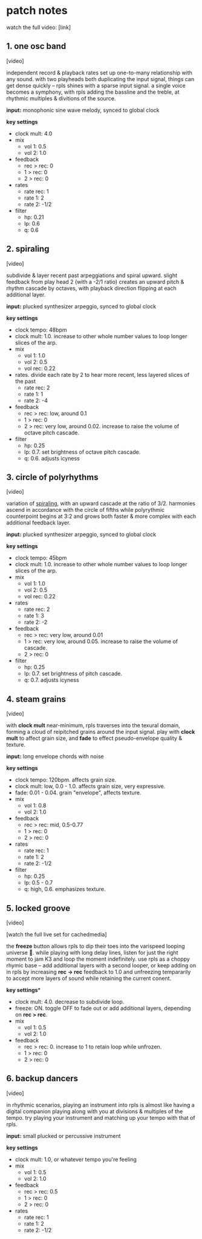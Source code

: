 # patch notes

watch the full video: [link]

## 1. one osc band

[video]

independent record & playback rates set up one-to-many relationship with any sound. with two playheads both duplicating the input signal, things can get dense quickly – rpls shines with a sparse input signal. a single voice becomes a symphony, with rpls adding the bassline and the treble, at rhythmic multiples & divitions of the source.

**input:** monophonic sine wave melody, synced to global clock

**key settings**
- clock mult: 4.0
- mix
  - vol 1: 0.5
  - vol 2: 1.0
- feedback
  - rec > rec: 0
  - 1 > rec: 0
  - 2 > rec: 0
- rates
  - rate rec: 1
  - rate 1: 2
  - rate 2: -1/2
- filter
  - hp: 0.21
  - lp: 0.6
  - q: 0.6


## 2. spiraling

[video]

subdivide & layer recent past arpeggiations and spiral upward. slight feedback from play head 2 (with a -2/1 ratio) creates an upward pitch & rhythm cascade by octaves, with playback direction flipping at each additional layer.

**input:** plucked synthesizer arpeggio, synced to global clock

**key settings**
- clock tempo: 48bpm
- clock mult: 1.0. increase to other whole number values to loop longer slices of the arp.
- mix
  - vol 1: 1.0
  - vol 2: 0.5
  - vol rec: 0.22
- rates. divide each rate by 2 to hear more recent, less layered slices of the past
  - rate rec: 2
  - rate 1: 1
  - rate 2: -4
- feedback
  - rec > rec: low, around 0.1
  - 1 > rec: 0
  - 2 > rec: very low, around 0.02. increase to raise the volume of octave pitch cascade.
- filter
  - hp: 0.25
  - lp: 0.7. set brightness of octave pitch cascade.
  - q: 0.6. adjusts icyness

## 3. circle of polyrhythms

[video]

variation of [spiraling](#spiraling), with an upward cascade at the ratio of 3/2. harmonies ascend in accordance with the circle of fifths while polyrythmic counterpoint begins at 3:2 and grows both faster & more complex with each additional feedback layer.

**input:** plucked synthesizer arpeggio, synced to global clock

**key settings**
- clock tempo: 45bpm
- clock mult: 1.0. increase to other whole number values to loop longer slices of the arp.
- mix
  - vol 1: 1.0
  - vol 2: 0.5
  - vol rec: 0.22
- rates
  - rate rec: 2
  - rate 1: 3
  - rate 2: -2
- feedback
  - rec > rec: very low, around 0.01
  - 1 > rec: very low, around 0.05. increase to raise the volume of cascade.
  - 2 > rec: 0
- filter
  - hp: 0.25
  - lp: 0.7. set brightness of pitch cascade.
  - q: 0.7. adjusts icyness

## 4. steam grains

[video]

with **clock mult** near-minimum, rpls traverses into the texural domain, forming a cloud of reipitched grains around the input signal. play with **clock mult** to affect grain size, and **fade** to effect pseudo-envelope quality & texture.

**input:** long envelope chords with noise

**key settings**
- clock tempo: 120bpm. affects grain size.
- clock mult: low, 0.0 - 1.0. affects grain size, very expressive.
- fade: 0.01 - 0.04. grain "envelope", affects texture.
- mix
  - vol 1: 0.8
  - vol 2: 1.0
- feedback
  - rec > rec: mid, 0.5-0.77
  - 1 > rec: 0
  - 2 > rec: 0
- rates
  - rate rec: 1
  - rate 1: 2
  - rate 2: -1/2
- filter
  - hp: 0.25
  - lp: 0.5 - 0.7
  - q: high, 0.6. emphasizes texture.

## 5. locked groove

[video]

[watch the full live set for cachedmedia]

the **freeze** button allows rpls to dip their toes into the varispeed looping universe 🔂. while playing with long delay lines, listen for just the right moment to jam K3 and loop the moment indefinitely. use rpls as a choppy rhymic base – add additional layers with a second looper, or keep adding on in rpls by increasing **rec -> rec** feedback to 1.0 and unfreezing tempararily to accept more layers of sound while retaining the current conent.

**key settings***
- clock mult: 4.0. decrease to subdivide loop.
- freeze: ON. toggle OFF to fade out or add additional layers, depending on **rec > rec**.
- mix
  - vol 1: 0.5
  - vol 2: 1.0
- feedback
  - rec > rec: 0. increase to 1 to retain loop while unfrozen.
  - 1 > rec: 0
  - 2 > rec: 0


## 6. backup dancers

[video]

in rhythmic scenarios, playing an instrument into rpls is almost like having a digital companion playing along with you at divisions & multiples of the tempo. try playing your instrument and matching up your tempo with that of rpls.

**input:** small plucked or percussive instrument

**key settings**
- clock mult: 1.0, or whatever tempo you're feeling
- mix
  - vol 1: 0.5
  - vol 2: 1.0
- feedback
  - rec > rec: 0.5
  - 1 > rec: 0
  - 2 > rec: 0
- rates
  - rate rec: 1
  - rate 1: 2
  - rate 2: -1/2

